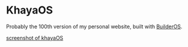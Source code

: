 # KhayaOS

Probably the 100th version of my personal website, built with [BuilderOS](https://builderos.dev).

[screenshot of khayaOS](/public/screenshot.png)
